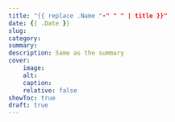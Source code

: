 ```yaml
---
title: "{{ replace .Name "-" " " | title }}"
date: {{ .Date }}
slug:
category:
summary:
description: Same as the summary
cover:
    image:
    alt:
    caption:
    relative: false
showToc: true
draft: true
---
```

